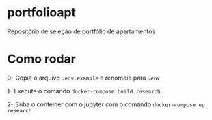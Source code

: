 # portfolioapt

Repositório de seleção de portfólio de apartamentos


# Como rodar

0- Copie o  arquivo `.env.example` e renomeie para `.env`

1- Execute o comando `docker-compose build research`

2- Suba o conteiner com o jupyter com o comando `docker-compose up research`
